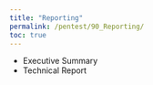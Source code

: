 ```yaml
---
title: "Reporting"
permalink: /pentest/90_Reporting/
toc: true
---
```



- Executive Summary 
- Technical Report
